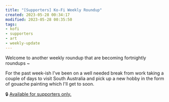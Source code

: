 ```yaml
---
title: "[Supporters] Ko-Fi Weekly Roundup"
created: 2023-05-28 00:34:17
modified: 2023-05-28 00:35:50
tags:
- kofi
- supporters
- art
- weekly-update
---
```


Welcome to another weekly roundup that are becoming fortnightly roundups ~  

For the past week-ish I've been on a well needed break from work taking a couple of days to visit South Australia and pick up a new hobby in the form of gouache painting which I'll get to soon.  
  
🔒 [Available for supporters only.](https://ko-fi.com/post/2023-05-27--Weekly-Roundup-E1E5LNY52)